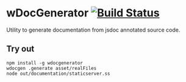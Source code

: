 
# wDocGenerator [![Build Status](https://travis-ci.org/Wandalen/wDocGenerator.svg?branch=master)](https://travis-ci.org/Wandalen/wDocGenerator)

Utility to generate documentation from jsdoc annotated source code.

## Try out
```
npm install -g wdocgenerator
wdocgen .generate asset/realFiles
node out/documentation/staticserver.ss
```